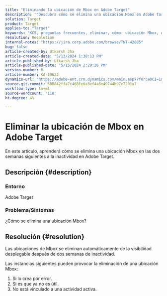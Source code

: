 ```yaml
---
title: "Eliminando la ubicación de Mbox en Adobe Target"
description: '"Descubra cómo se elimina una ubicación Mbox en Adobe Target".'
solution: Target
product: Target
applies-to: "Target"
keywords: "KCS, preguntas frecuentes, eliminar, cómo, ubicación Mbox, Adobe Target"
resolution: Resolution
internal-notes: "https://jira.corp.adobe.com/browse/TNT-42085"
bug: false
article-created-by: Utkarsh Jha
article-created-date: "5/13/2024 1:38:13 PM"
article-published-by: Utkarsh Jha
article-published-date: "5/15/2024 2:29:26 PM"
version-number: 6
article-number: KA-19623
dynamics-url: "https://adobe-ent.crm.dynamics.com/main.aspx?forceUCI=1&pagetype=entityrecord&etn=knowledgearticle&id=0db8f904-2e11-ef11-9f8a-6045bd006c82"
source-git-commit: 608842ffa7c468fe0a3ef4a6e49744b97c7201a7
workflow-type: tm+mt
source-wordcount: '110'
ht-degree: 4%

---
```


# Eliminar la ubicación de Mbox en Adobe Target


En este artículo, aprenderá cómo se elimina una ubicación Mbox en las dos semanas siguientes a la inactividad en Adobe Target.

## Descripción {#description}


### Entorno

Adobe Target

### Problema/Síntomas

¿Cómo se elimina una ubicación Mbox?


## Resolución {#resolution}


Las ubicaciones de Mbox se eliminan automáticamente de la visibilidad desplegable después de dos semanas de inactividad.

Las instancias siguientes pueden provocar la eliminación de una ubicación Mbox:

1. Si lo crea por error.
2. Si es que ya no es útil.
3. No está vinculado a una actividad activa.

